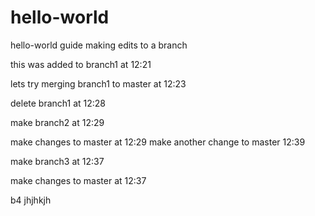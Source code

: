 # hello-world
hello-world guide
making edits to a branch

this was added to branch1 at 12:21

lets try merging branch1 to master at 12:23

delete branch1 at 12:28

make branch2 at 12:29

make changes to master at 12:29
make another change to master 12:39

make branch3 at 12:37

make changes to master at 12:37

b4 jhjhkjh